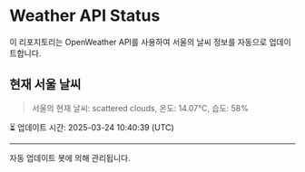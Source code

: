 
# Weather API Status

이 리포지토리는 OpenWeather API를 사용하여 서울의 날씨 정보를 자동으로 업데이트합니다.

## 현재 서울 날씨
> 서울의 현재 날씨: scattered clouds, 온도: 14.07°C, 습도: 58%

⏳ 업데이트 시간: 2025-03-24 10:40:39 (UTC)

---
자동 업데이트 봇에 의해 관리됩니다.
